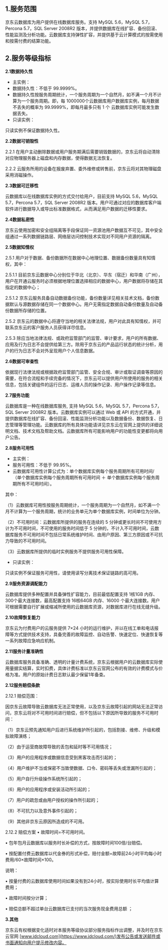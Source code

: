 ## **1.服务范围**

京东云数据库为用户提供在线数据库服务。支持 MySQL 5.6，MySQL 5.7，Percona 5.7，SQL Server 2008R2 版本，并提供数据库在线扩容、备份回滚、性能监测及分析功能。云数据库支持弹性扩容，并提供基于云计算模式的按需使用和按需付费的结算功能。

## **2.服务等级指标**

**2.1数据持久性**

- 主实例：
- 数据持久性：不低于 99.9999%。
- 数据持久性按服务周期统计，一个服务周期为一个自然月，如不满一个月不计算为一个服务周期。即，每 1000000个云数据库用户数据库实例，每月数据不丢失的概率为 99.9999%，即每月最多只有 1 个 云数据库实例可能发生数据丢失。
- 只读实例：

只读实例不保证数据持久性。

**2.2数据可销毁性**

   2.2.1 在用户主动删除数据或用户服务期满后需要销毁数据的，京东云将自动清除对应物理服务器上磁盘和内存数据，使得数据无法恢复。

   2.2.2 云服务所用的设备在报废弃置、委外维修或转售前，京东云将对其物理磁盘采用消磁操作。

**2.3数据可迁移性**

云数据库以在线数据库实例的方式交付给用户，目前支持 MySQL 5.6，MySQL 5.7，Percona 5.7，SQL Server 2008R2 版本。用户可通过对应的数据库客户端软件进行数据导入或导出标准数据格式，从而满足用户数据的迁移性要求。

**2.4数据私密性**

京东云使用加密和安全组隔离等手段保证同一资源池用户数据互不可见，其中安全组通过一系列数据链路层、网络层访问控制技术实现对不同用户资源的隔离。

**2.5数据知情权**

   2.5.1 用户对于数据、备份数据所在数据中心地理位置、数据备份数量具有知情权，其中：

   2.5.1.1 目前京东云数据中心分别位于华北（北京）、华东（宿迁）和华南（广州），用户在开通云服务时必须根据地理位置选择相应的数据中心，用户数据将存储在其指定的数据中心；

   2.5.1.2 京东云服务具备自动数据备份功能，备份数量详见相关技术文档，备份数据默认与源数据存储在同一个数据中心。用户无需指定数据自动备份数量及自动备份数据所存储的位置。

   2.5.2 京东云的数据中心将遵守当地的相关法律法规，用户对此具有知情权，并可联系京东云的客户服务人员获得详尽信息。

   2.5.3 除应当地法律法规、或政府监管部门的监管、审计要求，用户的所有数据、应用及行为日志不会提供给第三方。除用于京东云的产品运行状态的统计分析，用户的行为日志不会对外呈现用户个人信息数据。

**2.6数据可审查性**

依据现行法律法规或根据政府监管部门监管、安全合规、审计或取证调查等原因的需要，在符合流程和手续完备的情况下，京东云可以提供用户所使用的服务的相关信息，包括关键组件的运行日志、运维人员的操作记录、用户操作记录等信息。

**2.7服务功能**

云数据库是一种在线数据库服务, 支持 MySQL 5.6，MySQL 5.7，Percona 5.7，SQL Server 2008R2 版本。云数据库实例可以通过 Web 或 API 的方式开通，并提供数据库在线扩容、备份回滚、性能监测分析功能以及数据备份、数据恢复、日志管理等管理功能。云数据库的所有具体功能请详见京东云在官网上提供的详细说明文档、技术文档及帮助文档。云数据库所有可能影响用户的功能性变更都将向用户公告。

**2.8服务可用性**

- 主实例：
- 服务可用性：不低于 99.95%。
- 云数据库可用性计算公式为：单个数据库实例每个服务周期所有可用时间/（单个数据库实例每个服务周期所有可用时间 ＋ 单个数据库实例每个服务周期所有不可用时间）。

其中：

（1）云数据库可用性按服务周期统计，一个服务周期为一个自然月，如不满一个月不计算为一个服务周期，统计的业务单元为单个数据库实例，时间单位为分钟。

（2）不可用时间：云数据库所提供的服务在连续的 5 分钟或更长时间不可使用方计为不可用时间，不可使用的服务时间低于 5 分钟的，不计入不可用时间，云数据库服务不可用时间不包括日常系统维护时间、由用户原因、第三方原因或不可抗力导致的不可用时间。

（3）云数据库所提供的临时实例服务不提供服务可用性保障。

- 只读实例：

只读实例不保证服务可用性，请使用读写分离技术保证链路的高可用。

**2.9服务资源调配能力**

云数据库提供多种配置并具备弹性扩容能力，目前最低配置支持 1核1GB 内存、300个最大连接数，最高配置支持 16核64GB 内存、16000 个最大连接数。用户可根据需要自行扩展或缩减所使用的云数据库资源，对数据库进行在线无缝升级。

**2.10故障恢复能力**

京东云为付费用户的云服务提供 7×24 小时的运行维护，并以在线工单和电话报障等方式提供技术支持，具备完善的故障监控、自动告警、快速定位、快速恢复等一系列故障应急响应机制。

**2.11服务计量准确性**

云数据库服务具备准确、透明的计量计费系统，京东云根据用户的云数据库实际使用量据实结算，实时扣费，具体计费标准以京东云官网公布的有效的计费模式与价格为准。用户的原始计费日志默认最少保留1年备查。

**2.12服务赔偿条款**

   2.12.1 赔偿范围：

因京东云故障导致云数据库无法正常使用，以及京东云故障引起的网站无法正常访问，京东云将对不可用时间进行赔偿，但不包括以下原因所导致的服务不可用时间：

（1）京东云预先通知用户后进行系统维护所引起的，包括割接、维修、升级和模拟故障演练；

（2）由于运营商故障导致的丢包和延时等不可用情况；

（3）用户的应用程序或数据信息受到黑客攻击而引起的；

（4）用户维护不当或保密不当致使数据、口令、密码等丢失或泄漏所引起的；

（5）用户自行升级操作系统所引起的；

（6）用户的应用程序或安装活动所引起的；

（7）用户的疏忽或由用户授权的操作所引起的；

（8）不可抗力以及意外事件引起的；

（9）其他非京东云原因所造成的不可用。

   2.12.2 赔偿方案
• 故障时间=不可用时间。

• 包年包月云数据库以服务时长补偿的方式，按故障时间100倍/台赔偿。

• 按配置付费云数据库以代金券的形式补偿，赔付金额=故障前24小时平均每小时费用/60×故障时间×100。

说明：

• 按量付费的云数据库使用时间如果没有到24小时，按实际使用时长平均值计算费用；

• 故障时间按分计算；

• 赔偿总额不超过单台云数据库已支付的当次服务现金费用总额 ；

**3.其他**

京东云有权根据变化适时对本服务等级协议部分服务指标作出调整，并及时在京东云官网 [www.jdcloud.com](https://www.jdcloud.com/)发布公告或发送邮件或书面通知向用户提示修改内容。

